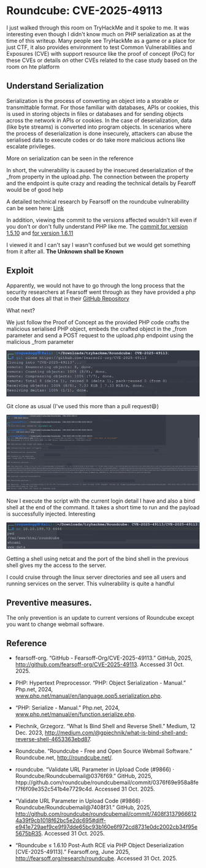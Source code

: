 # Roundcube: CVE-2025-49113

I just walked through this room on TryHackMe and it spoke to me. It was interesting even though I didn't know much on PHP serialization as at the time of this writeup. Many people see TryHackMe as a game or a place for just CTF, it also provides environment to test Common Vulnerabilities and Exposures (CVE) with support resource like the proof of concept (PoC) for these CVEs or details on other CVEs related to the case study based on the room on hte platform

## Understand Serialization
Serialization is the process of converting an object into a storable or transmittable format. For those familiar with databases, APIs or cookies, this is used in storing objects in files or databases and for sending objects across the network in APIs or cookies. In the case of deserialization, data (like byte streams) is converted into program objects. In scenarios where the process of deserialization is done insecurely, attackers can abuse the serialised data to  execute codes or do take more malicious actions like escalate privileges.

More on serialization can be seen in the reference

In short, the vulnerability is caused by the insecured deserialization of the _from property in the upload.php. The connection between the property and the endpoint is quite crazy and reading the technical details by Fearoff would be of good help

A detailed technical research by Fearsoff on the roundcube vulnerability can be seen here: [Link](https://fearsoff.org/research/roundcube)

In addition, viewing the commit to the versions affected wouldn't kill even if you don't or don't fully understand PHP like me. The [commit for version 1.5.10](https://github.com/roundcube/roundcubemail/commit/7408f31379666124a39f9cb1018f62bc5e2dc695#diff-e941e729aef9ce9f97dde65bc93b160e6f972cd8731e0dc2002cb34f95e5675bR35) and [for version 1.6.11](https://github.com/roundcube/roundcubemail/commit/0376f69e958a8fef7f6f09e352c541b4e7729c4d)

I viewed it and I can't say I wasn't confused but we would get something from it after all. **The Unknown shall be Known**

## Exploit
Apparently, we would not have to go through the long process that the security researchers at Fearsoff went through as they have provided a php code that does all that in their [GitHub Repository](https://github.com/fearsoff-org/CVE-2025-49113)

What next? 

We just follow the Proof of Concept as the provided PHP code crafts the malicious serialised PHP object, embeds the crafted object in the _from parameter and send a POST request to the upload.php endpoint using the malicious _from parameter

![image alt](https://github.com/bakel243687/TryHackme/blob/9ee9e598ca2b98663a5a8075eed14a6ec0ff4cfe/Walkthroughs/Images/roundcube/Screenshot_2025-10-31_11-43-48.png)

Git clone as usual (I've used this more than a pull request😄)

![image alt](https://github.com/bakel243687/TryHackme/blob/9f94ac9d1e5671eaa645268da52892f6161c1a1a/Walkthroughs/Images/roundcube/Screenshot_2025-10-31_11-44-12.png)

Now I execute the script with the current login detail I have and also a bind shell at the end of the command. It takes a short time to run and the payload is successfully injected. Interesting

![image alt](https://github.com/bakel243687/TryHackme/blob/9f94ac9d1e5671eaa645268da52892f6161c1a1a/Walkthroughs/Images/roundcube/Screenshot_2025-10-31_11-44-47.png)

Getting a shell using netcat and the port of the bind shell in the previous shell gives my the access to the server.

I could cruise through the linux server directories and see all users and running services on the server. This vulnerability is quite a handful


## Preventive measures.
The only prevention is an update to current versions of Roundcube except you want to change webmail software.

## Reference
- fearsoff-org. “GitHub - Fearsoff-Org/CVE-2025-49113.” GitHub, 2025, http://github.com/fearsoff-org/CVE-2025-49113. Accessed 31 Oct. 2025.

- PHP: Hypertext Preprocessor. “PHP: Object Serialization - Manual.” Php.net, 2024, www.php.net/manual/en/language.oop5.serialization.php.

- “PHP: Serialize - Manual.” Php.net, 2024, www.php.net/manual/en/function.serialize.php.

- Piechnik, Grzegorz. “What Is Bind Shell and Reverse Shell.” Medium, 12 Dec. 2023, http://medium.com/@gpiechnik/what-is-bind-shell-and-reverse-shell-4653363ebd87.

- Roundcube. “Roundcube - Free and Open Source Webmail Software.” Roundcube.net, http://roundcube.net/.

- roundcube. “Validate URL Parameter in Upload Code (#9866) · Roundcube/Roundcubemail@0376f69.” GitHub, 2025, htpp://github.com/roundcube/roundcubemail/commit/0376f69e958a8fef7f6f09e352c541b4e7729c4d. Accessed 31 Oct. 2025.

- “Validate URL Parameter in Upload Code (#9866) · Roundcube/Roundcubemail@7408f31.” GitHub, 2025, http://github.com/roundcube/roundcubemail/commit/7408f31379666124a39f9cb1018f62bc5e2dc695#diff-e941e729aef9ce9f97dde65bc93b160e6f972cd8731e0dc2002cb34f95e5675bR35. Accessed 31 Oct. 2025.

- “Roundcube ≤ 1.6.10 Post-Auth RCE via PHP Object Deserialization [CVE-2025-49113].” Fearsoff.org, June 2025, http://fearsoff.org/research/roundcube. Accessed 31 Oct. 2025.
